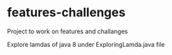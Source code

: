# features-challenges
Project to work on features and challanges

Explore lamdas of java 8 under ExploringLamda.java file